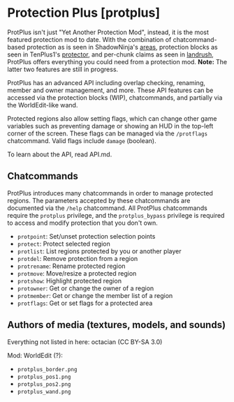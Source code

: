 Protection Plus [protplus]
==========================

ProtPlus isn't just "Yet Another Protection Mod", instead, it is the most featured protection mod to date. With the combination of chatcommand-based protection as is seen in ShadowNinja's [areas](https://forum.minetest.net/viewtopic.php?t=7239), protection blocks as seen in TenPlus1's [protector](https://github.com/tenplus1/protector), and per-chunk claims as seen in [landrush](https://forum.minetest.net/viewtopic.php?id=4799), ProtPlus offers everything you could need from a protection mod. **Note:** The latter two features are still in progress.

ProtPlus has an advanced API including overlap checking, renaming, member and owner management, and more. These API features can be accessed via the protection blocks (WIP), chatcommands, and partially via the WorldEdit-like wand.

Protected regions also allow setting flags, which can change other game variables such as preventing damage or showing an HUD in the top-left corner of the screen. These flags can be managed via the `/protflags` chatcommand. Valid flags include `damage` (boolean).

To learn about the API, read API.md.

Chatcommands
------------

ProtPlus introduces many chatcommands in order to manage protected regions. The parameters accepted by these chatcommands are documented via the `/help` chatcommand. All ProtPlus chatcommands require the `protplus` privilege, and the `protplus_bypass` privilege is required to access and modify protection that you don't own.

* `protpoint`: Set/unset protection selection points
* `protect`: Protect selected region
* `protlist`: List regions protected by you or another player
* `protdel`: Remove protection from a region
* `protrename`: Rename protected region
* `protmove`: Move/resize a protected region
* `protshow`: Highlight protected region
* `protowner`: Get or change the owner of a region
* `protmember`: Get or change the member list of a region
* `protflags`: Get or set flags for a protected area

Authors of media (textures, models, and sounds)
-----------------------------------------------
Everything not listed in here:
octacian (CC BY-SA 3.0)

Mod: WorldEdit (?):
* `protplus_border.png`
* `protplus_pos1.png`
* `protplus_pos2.png`
* `protplus_wand.png`